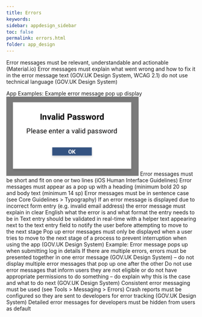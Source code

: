 ```yaml
---
title: Errors  
keywords:
sidebar: appdesign_sidebar
toc: false
permalink: errors.html
folder: app_design 
---
```


Error messages must be relevant, understandable and actionable (Material.io)
Error messages must explain what went wrong and how to fix it in the error message text (GOV.UK Design System, WCAG 2.1)
do not use technical language (GOV.UK Design System)

App Examples:
Example error message pop up display
<img class="img-responsive img-thumbnail" src="/images/examples/design-standards-ui-errors-example.png">
Error messages must be short and fit on one or two lines (iOS Human Interface Guidelines)
Error messages must appear as a pop up with a heading (minimum bold 20 sp and body text (minimum 14 sp)
Error messages must be in sentence case (see Core Guidelines > Typography)
If an error message is displayed due to incorrect form entry (e.g. invalid email address) the error message must explain in clear English what the error is and what format the entry needs to be in
Text entry should be validated in real-time with a helper text appearing next to the text entry field to notify the user before attempting to move to the next stage
Pop up error messages must only be displayed when a user tries to move to the next stage of a process to prevent interruption when using the app (GOV.UK Design System)
Example: Error message pops up when submitting log in details
If there are multiple errors, errors must be presented together in one error message (GOV.UK Design System) – do not display multiple error messages that pop up one after the other
Do not use error messages that inform users they are not eligible or do not have appropriate permissions to do something – do explain why this is the case and what to do next (GOV.UK Design System)
Consistent error messaging must be used (see Tools > Messaging > Errors)
Crash reports must be configured so they are sent to developers for error tracking (GOV.UK Design System)
Detailed error messages for developers must be hidden from users as default